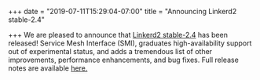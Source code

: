 +++
date = "2019-07-11T15:29:04-07:00"
title = "Announcing Linkerd2 stable-2.4"

+++
We are pleased to announce that [Linkerd2 stable-2.4](https://github.com/linkerd/linkerd2/releases/tag/stable-2.4.0) has been released! Service Mesh Interface (SMI), graduates high-availability support out of experimental status, and adds a tremendous list of other improvements, performance enhancements, and bug fixes. Full release notes are available [here.](https://lists.cncf.io/g/cncf-linkerd-dev/topic/announcing_linkerd2/32431552?p=,,,20,0,0,0::recentpostdate%2Fsticky,,,20,2,0,32431552)
